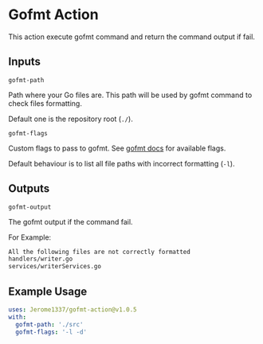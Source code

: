 # Gofmt Action

This action execute gofmt command and return the command output if fail.

## Inputs

`gofmt-path`

Path where your Go files are.
This path will be used by gofmt command to check files formatting.

Default one is the repository root (`./`).

`gofmt-flags`

Custom flags to pass to gofmt.
See [gofmt docs](https://golang.org/cmd/gofmt/) for available flags.

Default behaviour is to list all file paths with incorrect formatting (`-l`).

## Outputs

`gofmt-output`

The gofmt output if the command fail.

For Example:

```bash
All the following files are not correctly formatted
handlers/writer.go
services/writerServices.go
```

## Example Usage

```yaml
uses: Jerome1337/gofmt-action@v1.0.5
with:
  gofmt-path: './src'
  gofmt-flags: '-l -d'
```
